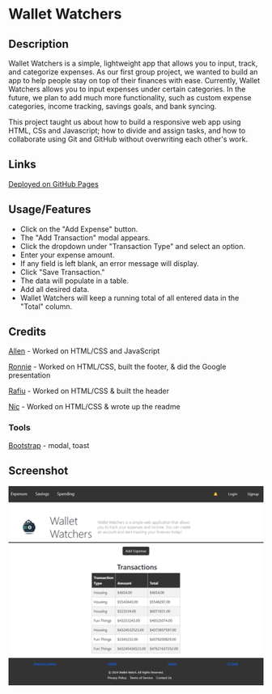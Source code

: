# Wallet Watchers

## Description

Wallet Watchers is a simple, lightweight app that allows you to input, track, and categorize expenses. As our first group project, we wanted to build an app to help people stay on top of their finances with ease. Currently, Wallet Watchers allows you to input expenses under certain categories. In the future, we plan to add much more functionality, such as custom expense categories, income tracking, savings goals, and bank syncing.

This project taught us about how to build a responsive web app using HTML, CSs and Javascript; how to divide and assign tasks, and how to collaborate using Git and GitHub without overwriting each other's work.

## Links

[Deployed on GitHub Pages](https://allenarnoldy.github.io/project1/)

## Usage/Features

- Click on the "Add Expense" button.
- The "Add Transaction" modal appears. 
- Click the dropdown under "Transaction Type" and select an option.
- Enter your expense amount.
- If any field is left blank, an error message will display.
- Click "Save Transaction."
- The data will populate in a table.
- Add all desired data.
- Wallet Watchers will keep a running total of all entered data in the "Total" column.
    

## Credits

[Allen](https://github.com/allenarnoldy) - Worked on HTML/CSS and JavaScript

[Ronnie](https://github.com/RonKen-coder) - Worked on HTML/CSS, built the footer, & did the Google presentation

[Rafiu](https://github.com/elele20005) - Worked on HTML/CSS & built the header

[Nic](https://github.com/k3strl) - Worked on HTML/CSS & wrote up the readme

### Tools 

[Bootstrap](https://getbootstrap.com/) - modal, toast

## Screenshot

![screenshot](assets\photos\Screenshot.png)
